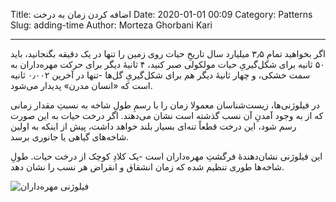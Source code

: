 Title: اضافه‌ کردن زمان به درخت
Date: 2020-01-01 00:09
Category: Patterns
Slug: adding-time
Author: Morteza Ghorbani Kari

------
اگر بخواهید تمامِ ۳٫۵ میلیارد سال تاریخِ حیات روی زمین را تنها در یک دقیقه بگنجانید، باید ۵۰ ثانیه برای شکل‌گیریِ حیات مولکولی صبر کنید، ۴ ثانیهٔ دیگر برای حرکت مهره‌داران به سمت خشکی، و چهار ثانیهٔ دیگر هم برای شکل‌گیریِ گل‌ها -تنها در آخرین ۰٫۰۰۲ ثانیه است که «انسان مدرن» پدیدار می‌شود.

در فیلوژنی‌ها، زیست‌شناسان معمولا زمان را با رسمِ طولِ شاخه به نسبتِ مقدار زمانی که از به وجود آمدنِ آن نسب گذشته است نشان می‌دهند. اگر درخت حیات به این صورت رسم شود، این درخت قطعاً تنه‌ای بسیار بلند خواهد داشت، پیش از اینکه به اولین شاخه‌های گیاهی یا جانوری برسد.

این فیلوژنی نشان‌دهندهٔ فرگشتِ مهره‌داران است -یک کلادِ کوچک از درخت حیات. طولِ شاخه‌ها طوری تنظیم شده که زمان انشقاق و انقراض هر نسب را نشان دهد.

![فیلوژنی مهره‌داران]({static}/images/11-1.gif)